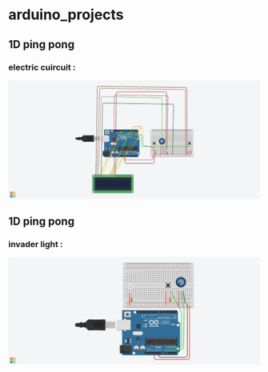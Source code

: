 # arduino_projects

## 1D ping pong

### electric cuircuit : 
![circuit](pingpong_1d/electric_circuit.png)


## 1D ping pong

### invader light : 
![circuit](invader-light/invader-light.png)
